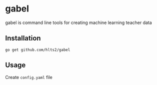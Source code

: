 # gabel
gabel is command line tools for creating machine learning teacher data

## Installation

```shell
go get github.com/hlts2/gabel
```

## Usage

Create `config.yaml` file

```yaml

```
